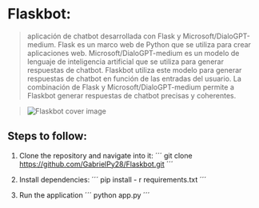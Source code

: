 # Flaskbot:
> aplicación de chatbot desarrollada con Flask y Microsoft/DialoGPT-medium. Flask es un marco web de Python que se utiliza para crear aplicaciones web. Microsoft/DialoGPT-medium es un modelo de lenguaje de inteligencia artificial que se utiliza para generar respuestas de chatbot. Flaskbot utiliza este modelo para generar respuestas de chatbot en función de las entradas del usuario. La combinación de Flask y Microsoft/DialoGPT-medium permite a Flaskbot generar respuestas de chatbot precisas y coherentes. 

> ![Flaskbot cover image](https://th.bing.com/th/id/OIG.q32jGYxddjTb4tqPS4s0?w=270&h=270&c=6&r=0&o=5&pid=ImgGn)

## Steps to follow:

1. Clone the repository and navigate into it:
´´´
git clone https://github.com/GabrielPy28/Flaskbot.git
´´´

2. Install dependencies:
´´´
pip install - r requirements.txt
´´´

3. Run the application
´´´
python app.py
´´´